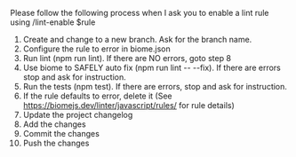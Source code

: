 Please follow the following process when I ask you to enable a lint rule using /lint-enable $rule

1. Create and change to a new branch. Ask for the branch name.
2. Configure the rule to error in biome.json
3. Run lint (npm run lint). If there are NO errors, goto step 8
4. Use biome to SAFELY auto fix (npm run lint -- --fix). If there are errors stop and ask for instruction.
5. Run the tests (npm test). If there are errors, stop and ask for instruction.
6. If the rule defaults to error, delete it (See https://biomejs.dev/linter/javascript/rules/ for rule details)
7. Update the project changelog
8. Add the changes
9. Commit the changes
10. Push the changes
